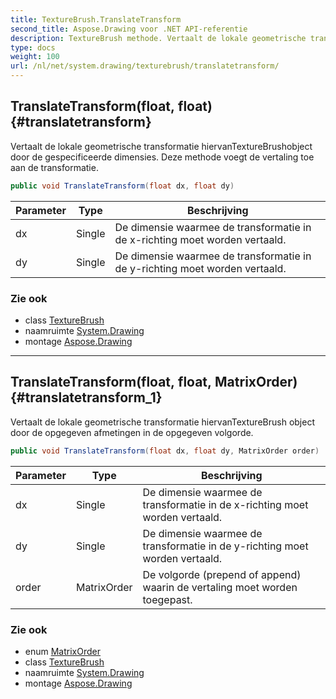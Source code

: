 ```yaml
---
title: TextureBrush.TranslateTransform
second_title: Aspose.Drawing voor .NET API-referentie
description: TextureBrush methode. Vertaalt de lokale geometrische transformatie hiervanTextureBrushobject door de gespecificeerde dimensies. Deze methode voegt de vertaling toe aan de transformatie.
type: docs
weight: 100
url: /nl/net/system.drawing/texturebrush/translatetransform/
---
```

## TranslateTransform(float, float) {#translatetransform}

Vertaalt de lokale geometrische transformatie hiervanTextureBrushobject door de gespecificeerde dimensies. Deze methode voegt de vertaling toe aan de transformatie.

```csharp
public void TranslateTransform(float dx, float dy)
```

| Parameter | Type | Beschrijving |
| --- | --- | --- |
| dx | Single | De dimensie waarmee de transformatie in de x-richting moet worden vertaald. |
| dy | Single | De dimensie waarmee de transformatie in de y-richting moet worden vertaald. |

### Zie ook

* class [TextureBrush](../)
* naamruimte [System.Drawing](../../texturebrush/)
* montage [Aspose.Drawing](../../../)

---

## TranslateTransform(float, float, MatrixOrder) {#translatetransform_1}

Vertaalt de lokale geometrische transformatie hiervanTextureBrush object door de opgegeven afmetingen in de opgegeven volgorde.

```csharp
public void TranslateTransform(float dx, float dy, MatrixOrder order)
```

| Parameter | Type | Beschrijving |
| --- | --- | --- |
| dx | Single | De dimensie waarmee de transformatie in de x-richting moet worden vertaald. |
| dy | Single | De dimensie waarmee de transformatie in de y-richting moet worden vertaald. |
| order | MatrixOrder | De volgorde (prepend of append) waarin de vertaling moet worden toegepast. |

### Zie ook

* enum [MatrixOrder](../../../system.drawing.drawing2d/matrixorder/)
* class [TextureBrush](../)
* naamruimte [System.Drawing](../../texturebrush/)
* montage [Aspose.Drawing](../../../)



